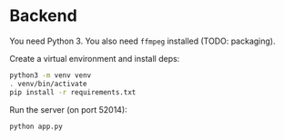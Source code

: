 # Backend

You need Python 3. You also need `ffmpeg` installed (TODO: packaging).

Create a virtual environment and install deps:

```sh
python3 -m venv venv
. venv/bin/activate
pip install -r requirements.txt
```

Run the server (on port 52014):

```sh
python app.py
```